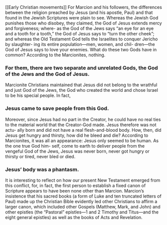 [[Early Christian movements]]
For Marcion and his followers, the differences
between the religion preached by Jesus (and his
apostle, Paul) and that found in the Jewish
Scriptures were plain to see. Whereas the Jewish
God punishes those who disobey, they claimed, the
God of Jesus extends mercy and forgiveness; where-
as the God of the Jews says “an eye for an eye and a
tooth for a tooth,” the God of Jesus says to “turn the
other cheek”; and whereas the Old Testament God
tells the Israelites to conquer Jericho by slaughter-
ing its entire population—men, women, and chil-
dren—the God of Jesus says to love your enemies.
What do these two Gods have in common?
According to the Marcionites, nothing.

### For them, there are two separate and unrelated Gods, the God of the Jews and the God of Jesus.

Marcionite Christians maintained that Jesus
did not belong to the wrathful and just God of the
Jews, the God who created the world and chose
Israel to be his special people. In fact,
### Jesus came to save people from this God.

Moreover, since
Jesus had no part in the Creator, he could have
no real ties to the material world that the
Creator-God made. Jesus therefore was not actu-
ally born and did not have a real flesh-and-blood
body. How, then, did Jesus get hungry and thirsty,
how did he bleed and die? According to Marcionites, it was all an appearance: Jesus only
seemed to be human. As the one true God him-
self, come to earth to deliver people from the
vengeful God of the Jews, Jesus was never born,
never got hungry or thirsty or tired, never bled or
died. 
### Jesus’ body was a phantasm.

It is interesting to reflect on how our present New Testament emerged from this conflict, for, in fact, the first person to establish a fixed canon of Scripture appears to have been none other than Marcion. Marcion’s insistence that his sacred books (a form of Luke and ten truncated letters of Paul) made up the Christian Bible evidently led other Christians to affirm a larger canon, which included other Gospels (Matthew, Mark, and John) and other
epistles (the “Pastoral” epistles—1 and 2 Timothy
and Titus—and the eight general epistles) as well
as the books of Acts and Revelation.